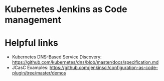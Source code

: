 # Kubernetes Jenkins as Code management #


# Helpful links #

- Kubernetes DNS-Based Service Discovery: https://github.com/kubernetes/dns/blob/master/docs/specification.md
- JCasC Examples: https://github.com/jenkinsci/configuration-as-code-plugin/tree/master/demos